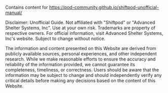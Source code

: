 Contains content for https://pod-community.github.io/shiftpod-unofficial-manual/

Disclaimer: Unofficial Guide. Not affiliated with "Shiftpod" or "Advanced Shelter Systems, Inc". Use at your own risk. Trademarks are property of respective owners. For official information, visit Advanced Shelter Systems, Inc's website. Subject to change without notice.

The information and content presented on this Website are derived from publicly available sources, personal experiences, and other independent research. While we make reasonable efforts to ensure the accuracy and reliability of the information provided, we cannot guarantee its completeness, timeliness, or correctness. Users should be aware that the information may be subject to change and should independently verify any critical details before making any decisions based on the content of this Website.
